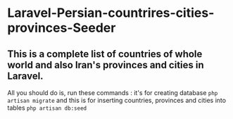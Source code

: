# Laravel-Persian-countrires-cities-provinces-Seeder
## This is a complete list of **countries** of whole world and also **Iran**'s **provinces** and **cities** in Laravel.


All you should do is, run these commands :
it's for creating database
`php artisan migrate`
and this is for inserting countries, provinces and cities into tables
`php artisan db:seed`
